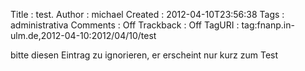 Title     : test.
Author    : michael
Created   : 2012-04-10T23:56:38
Tags      : administrativa
Comments  : Off
Trackback : Off
TagURI    : tag:fnanp.in-ulm.de,2012-04-10:2012/04/10/test

bitte diesen Eintrag zu ignorieren, er erscheint nur kurz zum Test
